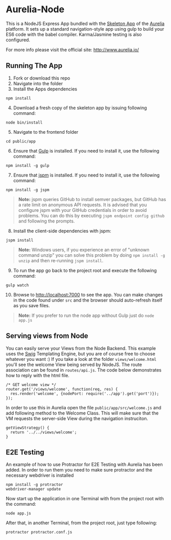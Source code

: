 # Aurelia-Node

This is a NodeJS Express App bundled with the [Skeleton App](https://github.com/aurelia/skeleton-navigation) of the [Aurelia](http://www.aurelia.io/) platform. It sets up a standard navigation-style app using gulp to build your ES6 code with the babel compiler. Karma/Jasmine testing is also configured.

For more info please visit the official site: http://www.aurelia.io/


## Running The App

1. Fork or download this repo
2. Navigate into the folder
3. Install the Apps dependencies

  ```shell
  npm install
  ```
4. Download a fresh copy of the skeleton app by issuing following command:

  ```shell
  node bin/install
  ```
5. Navigate to the frontend folder

  ```shell
  cd public/app
  ```
6. Ensure that [Gulp](http://gulpjs.com/) is installed. If you need to install it, use the following command:

  ```shell
  npm install -g gulp
  ```
7. Ensure that [jspm](http://jspm.io/) is installed. If you need to install it, use the following command:

  ```shell
  npm install -g jspm
  ```
  > **Note:** jspm queries GitHub to install semver packages, but GitHub has a rate limit on anonymous API requests. It is advised that you configure jspm with your GitHub credentials in order to avoid problems. You can do this by executing `jspm endpoint config github` and following the prompts.
8. Install the client-side dependencies with jspm:

  ```shell
  jspm install
  ```
  >**Note:** Windows users, if you experience an error of "unknown command unzip" you can solve this problem by doing `npm install -g unzip` and then re-running `jspm install`.
9. To run the app go back to the project root and execute the following command:

  ```shell
  gulp watch
  ```
10. Browse to [http://localhost:7000](http://localhost:7000) to see the app. You can make changes in the code found under `src` and the browser should auto-refresh itself as you save files.

  >**Note:** If you prefer to run the node app without Gulp just do ``` node app.js ```


## Serving views from Node

You can easily serve your Views from the Node Backend. This example uses the [Swig](http://paularmstrong.github.io/swig/) Templating Engine, but you are of course free to choose whatever you want :)
If you take a look at the folder `views/welcome.html` you'll see the welcome View being served by NodeJS. The route association can be found in `routes/api.js`. The code below demonstrates how to reply with the html file.

```
/* GET welcome view */
router.get('/views/welcome', function(req, res) {
  res.render('welcome', {nodePort: require('../app').get('port')});
});
```

In order to use this in Aurelia open the file `public/app/src/welcome.js` and add following method to the Welcome Class. This will make sure that the VM requests the server-side View during the navigation instruciton.

```
getViewStrategy() {
  return '../../views/welcome';
}
```


## E2E Testing
An example of how to use Protractor for E2E Testing with Aurelia has been added.
In order to run them you need to make sure protractor and the necessary webdriver is installed

  ```shell
  npm install -g protractor
  webdriver-manager update
  ```

Now start up the application in one Terminal with from the project root with the command:
  ```shell
  node app.js
  ```

After that, in another Terminal, from the project root, just type following:
  ```shell
  protractor protractor.conf.js
  ```
